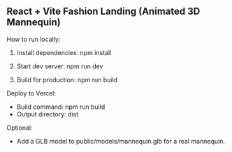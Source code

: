 React + Vite Fashion Landing (Animated 3D Mannequin)
---------------------------------------------------

How to run locally:

1. Install dependencies:
   npm install

2. Start dev server:
   npm run dev

3. Build for production:
   npm run build

Deploy to Vercel:
- Build command: npm run build
- Output directory: dist

Optional:
- Add a GLB model to public/models/mannequin.glb for a real mannequin.
